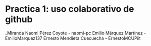 # Practica 1: uso colaborativo de github

_Miranda Naomi Pérez Coyote - naomi-pc
Emilio Márquez Martínez - EmilioMarquez137
Ernesto Mendieta Cuecuecha - ErnestoMCUPiit

